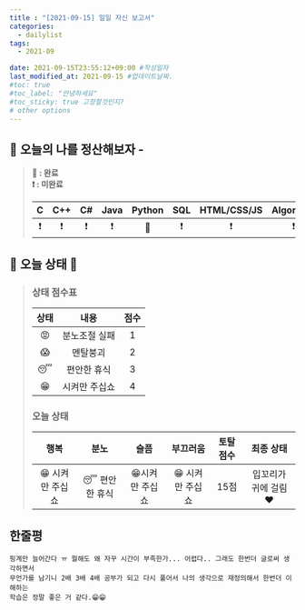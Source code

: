 ```yaml
---
title : "[2021-09-15] 일일 자신 보고서"
categories:
  - dailylist
tags:
  - 2021-09

date: 2021-09-15T23:55:12+09:00 #작성일자
last_modified_at: 2021-09-15 #업데이트날짜.
#toc: true
#toc_label: "안녕하세요"
#toc_sticky: true 고정할것인지?
# other options
---
```


## 🌟 오늘의 나를 정산해보자 - 
> **💙 : 완료**  
> **❗ : 미완료**  
>  
>| C | C++ | C# | Java | Python | SQL | HTML/CSS/JS | Algorithm
>|:---:|:---:|:---:|:---:|:---:|:---:|:---:|:---:|
>| ❗|❗|❗|❗|💙|❗|❗|❗


## 👊 오늘 상태 👊
> ### 상태 점수표
>
>| 상태 | 내용 | 점수
> |:---:|:---:|:---:|
> | 😡 | 분노조절 실패  | 1
> | 😱 | 멘탈붕괴  | 2
> | 😴| 편안한 휴식 | 3
> |😁| 시켜만 주십쇼 | 4
>   
> ### 오늘 상태
>  
>| 행복 | 분노 | 슬픔 | 부끄러움 | 토탈 점수 | 최종 상태 |
> |:------:|:-----:|:-----:|:-----:|:-----:|:------:|
> | 😁 시켜만 주십쇼 | 😴 편안한 휴식 | 😁시켜만 주십쇼  | 😁 시켜만 주십쇼  | 15점 | 입꼬리가 귀에 걸림❤️


## 한줄평
	핑계만 늘어간다 ㅠ 뭘해도 왜 자꾸 시간이 부족한가... 어렵다.. 그래도 한번더 글로써 생각하면서
	무언가를 남기니 2배 3배 4배 공부가 되고 다시 풀어서 나의 생각으로 재정의해서 한번더 이해하는
	학습은 정말 좋은 거 같다.😁😁